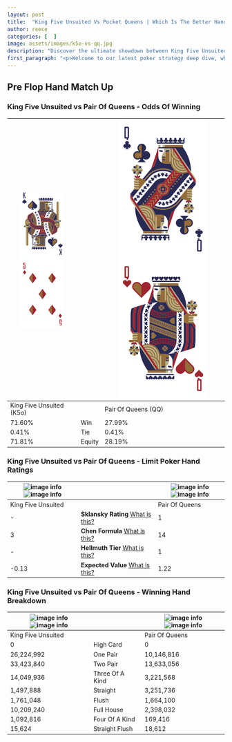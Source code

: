```yaml
---
layout: post
title:  "King Five Unsuited Vs Pocket Queens | Which Is The Better Hand In Poker? A Complete Guide"
author: reece
categories: [  ]
image: assets/images/k5o-vs-qq.jpg
description: "Discover the ultimate showdown between King Five Unsuited and Pair Of Queens in poker! Uncover the odds, strategies, and scenarios where one hand triumphs over the other. Get ready to up your poker game with this thrilling analysis."
first_paragraph: "<p>Welcome to our latest poker strategy deep dive, where we're pitting two distinct hands against each other in a high-stakes showdown: King Five Unsuited vs Pair Of Queens.</p><p>In the dynamic world of poker, every decision counts, and knowing which hand holds the upper hand is key to your success at the table.</p><p>In this article, we'll dissect these two hands, explore the scenarios where one dominates the other, and equip you with the knowledge to make strategic choices that can tip the odds in your favor.</p><p>Get ready to unravel the intriguing dynamics of these poker hands and elevate your game to new heights.</p>"
---
```




[comment]: # (sp0)

## Pre Flop Hand Match Up

<div class="table hand-ratings" markdown="1"> 



### King Five Unsuited vs Pair Of Queens - Odds Of Winning


    
| ![image info](assets/images/hand1/k.png) ![image info](assets/images/hand1/5o.png) |  | ![image info](assets/images/hand2/q.png) ![image info](assets/images/hand2/qo.png) |
| -------- | -------- | -------- |
| King Five Unsuited (K5o) |  | Pair Of Queens (QQ) |
| 71.60% | Win | 27.99% |
| 0.41% | Tie | 0.41% |
| 71.81% | Equity | 28.19% |




[comment]: # (sp1)



### King Five Unsuited vs Pair Of Queens - Limit Poker Hand Ratings


    
| ![image info](https://www.riverpairs.com/assets/images/hand1/k.png) ![image info](https://www.riverpairs.com/assets/images/hand1/5o.png) |  | ![image info](https://www.riverpairs.com/assets/images/hand2/q.png) ![image info](https://www.riverpairs.com/assets/images/hand2/qo.png) |
| -------- | -------- | -------- |
| King Five Unsuited |  | Pair Of Queens |
| - | **Sklansky Rating** [What is this?](/sklansky-rating-explained) | 1 |
| 3 | **Chen Formula** [What is this?](/chen-formula-explained) | 14 |
| - | **Hellmuth Tier** [What is this?](/Hellmuth-tier-explained) | 1 |
| -0.13 | **Expected Value** [What is this?](/expected-value-explained) | 1.22 |




[comment]: # (sp2)



### King Five Unsuited vs Pair Of Queens - Winning Hand Breakdown


    
| ![image info](https://www.riverpairs.com/assets/images/hand1/k.png) ![image info](https://www.riverpairs.com/assets/images/hand1/5o.png) |  | ![image info](https://www.riverpairs.com/assets/images/hand2/q.png) ![image info](https://www.riverpairs.com/assets/images/hand2/qo.png) |
| -------- | -------- | -------- |
| King Five Unsuited |  | Pair Of Queens |
| 0 | High Card | 0 |
| 26,224,992 | One Pair | 10,146,816 |
| 33,423,840 | Two Pair | 13,633,056 |
| 14,049,936 | Three Of A Kind | 3,221,568 |
| 1,497,888 | Straight | 3,251,736 |
| 1,761,048 | Flush | 1,664,100 |
| 10,209,240 | Full House | 2,398,032 |
| 1,092,816 | Four Of A Kind | 169,416 |
| 15,624 | Straight Flush | 18,612 |




[comment]: # (sp3)



</div>

[comment]: # (sp4)



[comment]: # (sp5)

